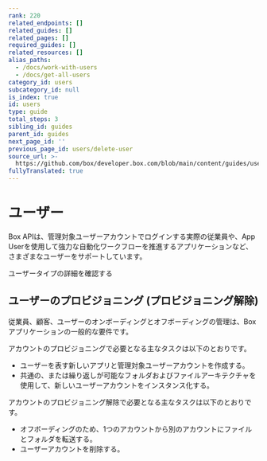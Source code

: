 ```yaml
---
rank: 220
related_endpoints: []
related_guides: []
related_pages: []
required_guides: []
related_resources: []
alias_paths:
  - /docs/work-with-users
  - /docs/get-all-users
category_id: users
subcategory_id: null
is_index: true
id: users
type: guide
total_steps: 3
sibling_id: guides
parent_id: guides
next_page_id: ''
previous_page_id: users/delete-user
source_url: >-
  https://github.com/box/developer.box.com/blob/main/content/guides/users/index.md
fullyTranslated: true
---
```

# ユーザー

Box APIは、管理対象ユーザーアカウントでログインする実際の従業員や、App Userを使用して強力な自動化ワークフローを推進するアプリケーションなど、さまざまなユーザーをサポートしています。

<CTA to="g://authentication/user-types">

ユーザータイプの詳細を確認する

</CTA>

## ユーザーのプロビジョニング (プロビジョニング解除)

従業員、顧客、ユーザーのオンボーディングとオフボーディングの管理は、Boxアプリケーションの一般的な要件です。

アカウントのプロビジョニングで必要となる主なタスクは以下のとおりです。

* ユーザーを表す新しいアプリと管理対象ユーザーアカウントを作成する。
* 共通の、または繰り返しが可能なフォルダおよびファイルアーキテクチャを使用して、新しいユーザーアカウントをインスタンス化する。

アカウントのプロビジョニング解除で必要となる主なタスクは以下のとおりです。

* オフボーディングのため、1つのアカウントから別のアカウントにファイルとフォルダを転送する。
* ユーザーアカウントを削除する。
